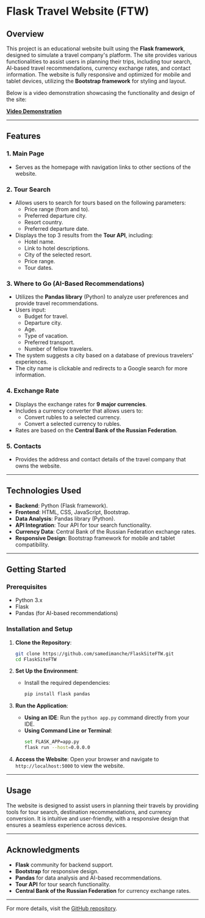 # Flask Travel Website (FTW)

## Overview
This project is an educational website built using the **Flask framework**, designed to simulate a travel company's platform. The site provides various functionalities to assist users in planning their trips, including tour search, AI-based travel recommendations, currency exchange rates, and contact information. The website is fully responsive and optimized for mobile and tablet devices, utilizing the **Bootstrap framework** for styling and layout.

Below is a video demonstration showcasing the functionality and design of the site:

[**Video Demonstration**](https://github.com/samedimanche/FlaskSiteFTW/assets/152053503/37c2b054-3a3e-44bf-95d3-c432da172a68)

---

## Features

### 1. **Main Page**
   - Serves as the homepage with navigation links to other sections of the website.

### 2. **Tour Search**
   - Allows users to search for tours based on the following parameters:
     - Price range (from and to).
     - Preferred departure city.
     - Resort country.
     - Preferred departure date.
   - Displays the top 3 results from the **Tour API**, including:
     - Hotel name.
     - Link to hotel descriptions.
     - City of the selected resort.
     - Price range.
     - Tour dates.

### 3. **Where to Go (AI-Based Recommendations)**
   - Utilizes the **Pandas library** (Python) to analyze user preferences and provide travel recommendations.
   - Users input:
     - Budget for travel.
     - Departure city.
     - Age.
     - Type of vacation.
     - Preferred transport.
     - Number of fellow travelers.
   - The system suggests a city based on a database of previous travelers' experiences.
   - The city name is clickable and redirects to a Google search for more information.

### 4. **Exchange Rate**
   - Displays the exchange rates for **9 major currencies**.
   - Includes a currency converter that allows users to:
     - Convert rubles to a selected currency.
     - Convert a selected currency to rubles.
   - Rates are based on the **Central Bank of the Russian Federation**.

### 5. **Contacts**
   - Provides the address and contact details of the travel company that owns the website.

---

## Technologies Used
- **Backend**: Python (Flask framework).
- **Frontend**: HTML, CSS, JavaScript, Bootstrap.
- **Data Analysis**: Pandas library (Python).
- **API Integration**: Tour API for tour search functionality.
- **Currency Data**: Central Bank of the Russian Federation exchange rates.
- **Responsive Design**: Bootstrap framework for mobile and tablet compatibility.

---

## Getting Started

### Prerequisites
- Python 3.x
- Flask
- Pandas (for AI-based recommendations)

### Installation and Setup

1. **Clone the Repository**:
   ```bash
   git clone https://github.com/samedimanche/FlaskSiteFTW.git
   cd FlaskSiteFTW
   ```

2. **Set Up the Environment**:
   - Install the required dependencies:
     ```bash
     pip install flask pandas
     ```

3. **Run the Application**:
   - **Using an IDE**:
     Run the `python app.py` command directly from your IDE.
   - **Using Command Line or Terminal**:
     ```bash
     set FLASK_APP=app.py
     flask run --host=0.0.0.0
     ```

4. **Access the Website**:
   Open your browser and navigate to `http://localhost:5000` to view the website.

---

## Usage
The website is designed to assist users in planning their travels by providing tools for tour search, destination recommendations, and currency conversion. It is intuitive and user-friendly, with a responsive design that ensures a seamless experience across devices.

---

## Acknowledgments
- **Flask** community for backend support.
- **Bootstrap** for responsive design.
- **Pandas** for data analysis and AI-based recommendations.
- **Tour API** for tour search functionality.
- **Central Bank of the Russian Federation** for currency exchange rates.

---

For more details, visit the [GitHub repository](https://github.com/samedimanche/FlaskSiteFTW).
